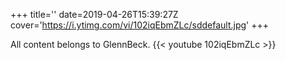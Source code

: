 +++
title=''
date=2019-04-26T15:39:27Z
cover='https://i.ytimg.com/vi/102iqEbmZLc/sddefault.jpg'
+++

All content belongs to GlennBeck.
{{< youtube 102iqEbmZLc >}}
